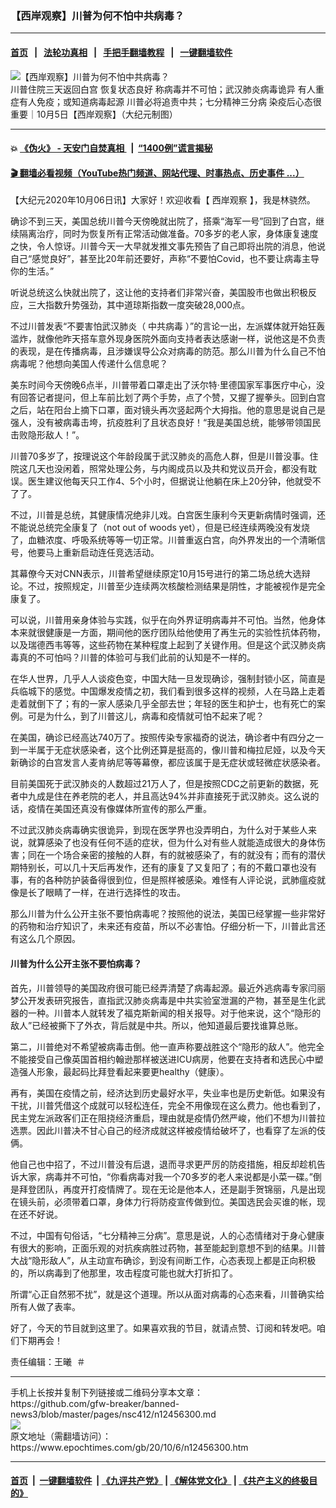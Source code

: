 ### 【西岸观察】川普为何不怕中共病毒？
------------------------

#### [首页](https://github.com/gfw-breaker/banned-news3/blob/master/README.md) &nbsp;&nbsp;|&nbsp;&nbsp; [法轮功真相](https://github.com/begood0513/basic/blob/master/README.md)  &nbsp;&nbsp;|&nbsp;&nbsp; [手把手翻墙教程](https://github.com/gfw-breaker/guides/wiki)  &nbsp;&nbsp;|&nbsp;&nbsp; [一键翻墙软件](https://github.com/gfw-breaker/nogfw/blob/master/README.md)  



<div><img alt="【西岸观察】川普为何不怕中共病毒？" class="attachment-djy_600_400 size-djy_600_400 wp-post-image" src="https://i.epochtimes.com/assets/uploads/2020/10/1005-west-Cover02-600x400.jpg"/>
<div class="caption">
 川普住院三天返回白宫 恢复状态良好 称病毒并不可怕；武汉肺炎病毒诡异 有人重症有人免疫；或知道病毒起源 川普必将追责中共；七分精神三分病 染疫后心态很重要｜10月5日【西岸观察】（大纪元制图）
</div></div><hr/>

#### 💥 [《伪火》 - 天安门自焚真相 ](http://158.247.195.190:10000/videos/blog/weihuo.html)&nbsp; |&nbsp; [“1400例”谎言揭秘  ](http://158.247.195.190:10000/videos/blog/jiexi1400.html)

#### [ 🎬  翻墙必看视频（YouTube热门频道、网站代理、时事热点、历史事件 ...）](https://github.com/gfw-breaker/links/blob/master/banned.md)

<div><p>
 【大纪元2020年10月06日讯】大家好！欢迎收看【
 <ok href="https://www.epochtimes.com/gb/tag/%E8%A5%BF%E5%B2%B8%E8%A7%82%E5%AF%9F.html">
  西岸观察
 </ok>
 】，我是林骁然。
</p>
<p>
 确诊不到三天，美国总统川普今天傍晚就出院了，搭乘“海军一号”回到了白宫，继续隔离治疗，同时为恢复所有正常活动做准备。70多岁的老人家，身体康复速度之快，令人惊讶。川普今天一大早就发推文事先预告了自己即将出院的消息，他说自己“感觉良好”，甚至比20年前还要好，声称“不要怕Covid，也不要让病毒主导你的生活。”
</p>
<p>
 听说总统这么快就出院了，这让他的支持者们非常兴奋，美国股市也做出积极反应，三大指数升势强劲，其中道琼斯指数一度突破28,000点。
</p>
<p>
 不过川普发表“不要害怕武汉肺炎（
 <ok href="https://www.epochtimes.com/gb/tag/%E4%B8%AD%E5%85%B1%E7%97%85%E6%AF%92.html">
  中共病毒
 </ok>
 ）”的言论一出，左派媒体就开始狂轰滥炸，就像他昨天搭车意外现身医院外面向支持者表达感谢一样，说他这是不负责的表现，是在传播病毒，且涉嫌误导公众对病毒的防范。那么川普为什么自己不怕病毒呢？他想向美国人传递什么信息呢？
</p>
<p>
 美东时间今天傍晚6点半，川普带着口罩走出了沃尔特·里德国家军事医疗中心，没有回答记者提问，但上车前比划了两个手势，点了个赞，又握了握拳头。回到白宫之后，站在阳台上摘下口罩，面对镜头再次竖起两个大拇指。他的意思是说自己是强人，没有被病毒击垮，抗疫胜利了且状态良好！“我是美国总统，能够带领国民击败隐形敌人！”。
</p>
<p>
 川普70多岁了，按理说这个年龄段属于武汉肺炎的高危人群，但是川普没事。住院这几天也没闲着，照常处理公务，与内阁成员以及共和党议员开会，都没有耽误。医生建议他每天只工作4、5个小时，但据说让他躺在床上20分钟，他就受不了了。
</p>
<p>
 不过，川普是总统，其健康情况绝非儿戏。白宫医生康利今天更新病情时强调，还不能说总统完全康复了（not out of woods yet），但是已经连续两晚没有发烧了，血糖浓度、呼吸系统等等一切正常。川普重返白宫，向外界发出的一个清晰信号，他要马上重新启动连任竞选活动。
</p>
<p>
 其幕僚今天对CNN表示，川普希望继续原定10月15号进行的第二场总统大选辩论。不过，按照规定，川普至少连续两次核酸检测结果是阴性，才能被视作是完全康复了。
</p>
<p>
 可以说，川普用亲身体验与实践，似乎在向外界证明病毒并不可怕。当然，他身体本来就很健康是一方面，期间他的医疗团队给他使用了再生元的实验性抗体药物，以及瑞德西韦等等，这些药物在某种程度上起到了关键作用。但是这个武汉肺炎病毒真的不可怕吗？川普的体验可与我们此前的认知是不一样的。
</p>
<p>
 在华人世界，几乎人人谈疫色变，中国大陆一旦发现确诊，强制封锁小区，简直是兵临城下的感觉。中国爆发疫情之初，我们看到很多这样的视频，人在马路上走着走着就倒下了；有的一家人感染几乎全部去世；年轻的医生和护士，也有死亡的案例。可是为什么，到了川普这儿，病毒和疫情就可怕不起来了呢？
</p>
<p>
 在美国，确诊已经高达740万了。按照传染专家福奇的说法，确诊者中有四分之一到一半属于无症状感染者，这个比例还算是挺高的，像川普和梅拉尼娅，以及今天新确诊的白宫发言人麦肯纳尼等等幕僚，都应该属于是无症状或轻微症状感染者。
</p>
<p>
 目前美国死于武汉肺炎的人数超过21万人了，但是按照CDC之前更新的数据，死者中九成是住在养老院的老人，并且高达94%并非直接死于武汉肺炎。这么说的话，疫情在美国还真没有像媒体所宣传的那么严重。
</p>
<div class="video_fit_container">
</div>
<p>
 不过武汉肺炎病毒确实很诡异，到现在医学界也没弄明白，为什么对于某些人来说，就算感染了也没有任何不适的症状，但为什么对有些人就能造成很大的身体伤害；同在一个场合亲密的接触的人群，有的就被感染了，有的就没有；而有的潜伏期特别长，可以几十天后再发作，还有的康复了又复阳了；有的不戴口罩也没有事，有的各种防护装备得很到位，但是照样被感染。难怪有人评论说，武肺瘟疫就像是长了眼睛了一样，在进行选择性的攻击。
</p>
<p>
 那么川普为什么公开主张不要怕病毒呢？按照他的说法，美国已经掌握一些非常好的药物和治疗知识了，未来还有疫苗，所以不必害怕。仔细分析一下，川普此言还有这么几个原因。
</p>
<h4>
 川普为什么公开主张不要怕病毒？
</h4>
<p>
 首先，川普领导的美国政府很可能已经弄清楚了病毒起源。最近外逃病毒专家闫丽梦公开发表研究报告，直指武汉肺炎病毒是中共实验室泄漏的产物，甚至是生化武器的一种。川普本人就转发了福克斯新闻的相关报导。对于他来说，这个“隐形的敌人”已经被撕下了外衣，背后就是中共。所以，他知道最后要找谁算总账。
</p>
<p>
 第二，川普绝对不希望被病毒击倒。他一直声称要战胜这个“隐形的敌人”。他完全不能接受自己像英国首相约翰逊那样被送进ICU病房，他要在支持者和选民心中塑造强人形象，最起码比拜登看起来要更healthy（健康）。
</p>
<p>
 再有，美国在疫情之前，经济达到历史最好水平，失业率也是历史新低。如果没有干扰，川普凭借这个成就可以轻松连任，完全不用像现在这么费力。他也看到了，民主党左派政客们正在阻挠经济重启，理由就是疫情仍然严峻，他们不想为川普拉选票。因此川普决不甘心自己的经济成就这样被疫情给破坏了，也看穿了左派的伎俩。
</p>
<p>
 他自己也中招了，不过川普没有后退，退而寻求更严厉的防疫措施，相反却趁机告诉大家，病毒并不可怕，“你看病毒对我一个70多岁的老人来说都是小菜一碟。”倒是拜登团队，再度开打疫情牌了。现在无论是他本人，还是副手贺锦丽，凡是出现在镜头前，必须带着口罩，身体力行将防疫宣传做到位。美国选民会买谁的帐，现在还不好说。
</p>
<p>
 不过，中国有句俗话，“七分精神三分病”。意思是说，人的心态情绪对于身心健康有很大的影响，正面乐观的对抗疾病胜过药物，甚至能起到意想不到的结果。川普大战“隐形敌人”，从主动宣布确诊，到没有间断工作，心态表现上都是正向积极的，所以病毒到了他那里，攻击程度可能也就大打折扣了。
</p>
<p>
 所谓“心正自然邪不扰”，就是这个道理。所以从面对病毒的心态来看，川普确实给所有人做了表率。
</p>
<p>
 好了，今天的节目就到这里了。如果喜欢我的节目，就请点赞、订阅和转发吧。咱们下期再会！
</p>
<p>
 责任编辑：王曦  ＃
</p>
</div>
<hr/>
手机上长按并复制下列链接或二维码分享本文章：<br/>
https://github.com/gfw-breaker/banned-news3/blob/master/pages/nsc412/n12456300.md <br/>
<a href='https://github.com/gfw-breaker/banned-news3/blob/master/pages/nsc412/n12456300.md'><img src='https://github.com/gfw-breaker/banned-news3/blob/master/pages/nsc412/n12456300.md.png'/></a> <br/>
原文地址（需翻墙访问）：https://www.epochtimes.com/gb/20/10/6/n12456300.htm


------------------------
#### [首页](https://github.com/gfw-breaker/banned-news3/blob/master/README.md) &nbsp;|&nbsp; [一键翻墙软件](https://github.com/gfw-breaker/nogfw/blob/master/README.md) &nbsp;| [《九评共产党》](https://github.com/gfw-breaker/9ping.md/blob/master/README.md#九评之一评共产党是什么) | [《解体党文化》](https://github.com/gfw-breaker/jtdwh.md/blob/master/README.md) | [《共产主义的终极目的》](https://github.com/gfw-breaker/gczydzjmd.md/blob/master/README.md)


<img src='http://gfw-breaker.win/banned-news3/pages/nsc412/n12456300.md' width='0px' height='0px'/>